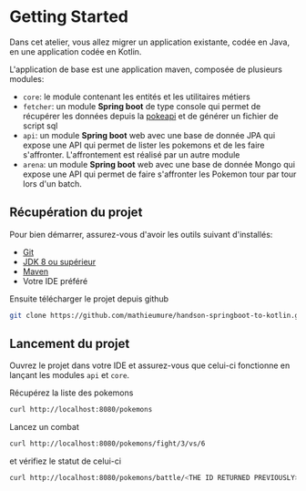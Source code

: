 # Getting Started

Dans cet atelier, vous allez migrer un application existante, codée en Java, en une application codée en Kotlin.

L'application de base est une application maven, composée de plusieurs modules:

- `core`: le module contenant les entités et les utilitaires métiers
- `fetcher`: un module **Spring boot** de type console qui permet de récupérer les données depuis la [pokeapi](https://pokeapi.co/) et de générer un fichier de script sql
- `api`: un module **Spring boot** web avec une base de donnée JPA qui expose une API qui permet de lister les pokemons et de les faire s'affronter. L'affrontement est réalisé par un autre module
- `arena`: un module **Spring boot** web avec une base de donnée Mongo qui expose une API qui permet de faire s'affronter les Pokemon tour par tour lors d'un batch.


## Récupération du projet

Pour bien démarrer, assurez-vous d'avoir les outils suivant d'installés:

- [Git](https://git-scm.com/)
- [JDK 8 ou supérieur](https://www.java.com/fr/download/)
- [Maven](https://maven.apache.org/download.cgi)
- Votre IDE préféré


Ensuite télécharger le projet depuis github

```sh
git clone https://github.com/mathieumure/handson-springboot-to-kotlin.git
```

## Lancement du projet

Ouvrez le projet dans votre IDE et assurez-vous que celui-ci fonctionne en lançant les modules `api` et `core`.

Récupérez la liste des pokemons

```sh
curl http://localhost:8080/pokemons
```

Lancez un combat

```sh
curl http://localhost:8080/pokemons/fight/3/vs/6
```

et vérifiez le statut de celui-ci

```sh
curl http://localhost:8080/pokemons/battle/<THE ID RETURNED PREVIOUSLY>
```